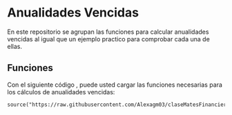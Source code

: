# Anualidades Vencidas
En este repositorio se agrupan las funciones para calcular anualidades vencidas al igual que un ejemplo practico para comprobar cada una de ellas. 

## Funciones 

Con el siguiente código , puede usted cargar las funciones necesarias para los cálculos de anualidades vencidas: 
```{r}
source("https://raw.githubusercontent.com/Alexagm03/claseMatesFinancieras2024/refs/heads/main/formulasInteresSimple.R")
```
